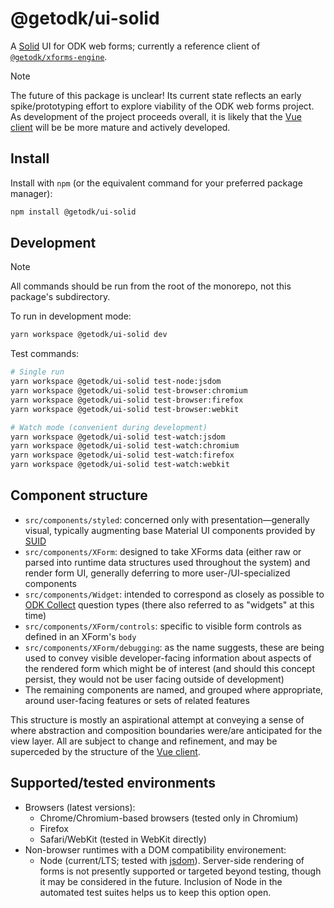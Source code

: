 # @getodk/ui-solid

A [Solid](https://www.solidjs.com/) UI for ODK web forms; currently a reference client of [`@getodk/xforms-engine`][xforms-engine].

> [!NOTE]
> The future of this package is unclear! Its current state reflects an early spike/prototyping effort to explore viability of the ODK web forms project. As development of the project proceeds overall, it is likely that the [Vue client](../web-forms/) will be be more mature and actively developed.

## Install

Install with `npm` (or the equivalent command for your preferred package manager):

```sh
npm install @getodk/ui-solid
```

## Development

> [!NOTE]
> All commands should be run from the root of the monorepo, not this package's subdirectory.

To run in development mode:

```sh
yarn workspace @getodk/ui-solid dev
```

Test commands:

```sh
# Single run
yarn workspace @getodk/ui-solid test-node:jsdom
yarn workspace @getodk/ui-solid test-browser:chromium
yarn workspace @getodk/ui-solid test-browser:firefox
yarn workspace @getodk/ui-solid test-browser:webkit

# Watch mode (convenient during development)
yarn workspace @getodk/ui-solid test-watch:jsdom
yarn workspace @getodk/ui-solid test-watch:chromium
yarn workspace @getodk/ui-solid test-watch:firefox
yarn workspace @getodk/ui-solid test-watch:webkit
```

## Component structure

- `src/components/styled`: concerned only with presentation—generally visual, typically augmenting base Material UI components provided by [SUID](https://suid.io/)
- `src/components/XForm`: designed to take XForms data (either raw or parsed into runtime data structures used throughout the system) and render form UI, generally deferring to more user-/UI-specialized components
- `src/components/Widget`: intended to correspond as closely as possible to [ODK Collect](https://docs.getodk.org/form-question-types/) question types (there also referred to as "widgets" at this time)
- `src/components/XForm/controls`: specific to visible form controls as defined in an XForm's `body`
- `src/components/XForm/debugging`: as the name suggests, these are being used to convey visible developer-facing information about aspects of the rendered form which might be of interest (and should this concept persist, they would not be user facing outside of development)
- The remaining components are named, and grouped where appropriate, around user-facing features or sets of related features

This structure is mostly an aspirational attempt at conveying a sense of where abstraction and composition boundaries were/are anticipated for the view layer. All are subject to change and refinement, and may be superceded by the structure of the [Vue client][vue-client].

## Supported/tested environments

- Browsers (latest versions):
  - Chrome/Chromium-based browsers (tested only in Chromium)
  - Firefox
  - Safari/WebKit (tested in WebKit directly)
- Non-browser runtimes with a DOM compatibility environement:
  - Node (current/LTS; tested with [jsdom](https://github.com/jsdom/jsdom)). Server-side rendering of forms is not presently supported or targeted beyond testing, though it may be considered in the future. Inclusion of Node in the automated test suites helps us to keep this option open.

[xforms-engine]: ../xforms-engine/
[vue-client]: ../web-forms/
